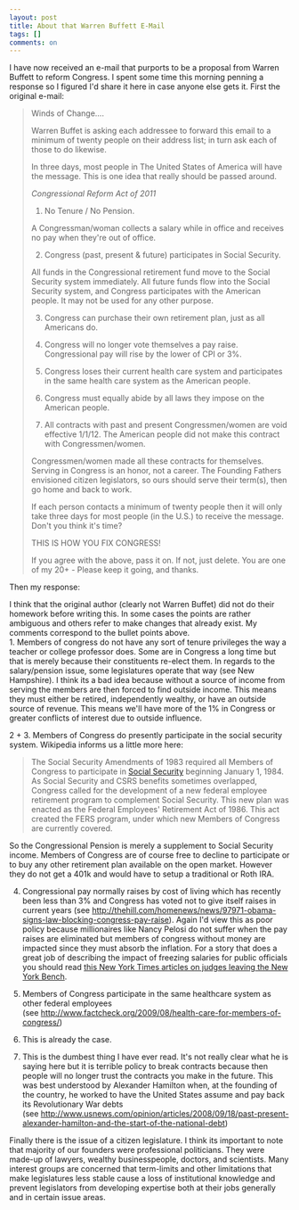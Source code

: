 ```yaml
---
layout: post
title: About that Warren Buffett E-Mail
tags: []
comments: on
---
```

I have now received an e-mail that purports to be a proposal from Warren Buffett to reform Congress. I spent some time this morning penning a response so I figured I'd share it here in case anyone else gets it. First the original e-mail:
<blockquote>Winds of Change....

Warren Buffet is asking each addressee to forward this email to a minimum of twenty people on their address list; in turn ask each of those to do likewise.

In three days, most people in The United States of America will have the message. This is one idea that really should be passed
around.

_*Congressional Reform Act of 2011*_

1. No Tenure / No Pension.

A Congressman/woman collects a salary while in office and receives no
pay when they're out of office.

2. Congress (past, present &amp; future) participates in Social
Security.

All funds in the Congressional retirement fund move to the
Social Security system immediately. All future funds flow into
the Social Security system, and Congress participates with the
American people. It may not be used for any other purpose.

3. Congress can purchase their own retirement plan, just as all
Americans do.

4. Congress will no longer vote themselves a pay raise.
Congressional pay will rise by the lower of CPI or 3%.

5. Congress loses their current health care system and
participates in the same health care system as the American people.

6. Congress must equally abide by all laws they impose on the
American people.

7. All contracts with past and present Congressmen/women are void
effective 1/1/12. The American people did not make this
contract with Congressmen/women.

Congressmen/women made all these contracts for themselves. Serving in
Congress is an honor, not a career. The Founding Fathers
envisioned citizen legislators, so ours should serve their
term(s), then go home and back to work.

If each person contacts a minimum of twenty people then it will
only take three days for most people (in the U.S.) to receive
the message. Don't you think it's time?

THIS IS HOW YOU FIX CONGRESS!

If you agree with the above, pass it on. If not, just delete.
You are one of my 20+ - Please keep it going, and thanks.</blockquote>
Then my response:
<div>I think that the original author (clearly not Warren Buffet) did not do their homework before writing this. In some cases the points are rather ambiguous and others refer to make changes that already exist. My comments correspond to the bullet points above.</div>
1. Members of congress do not have any sort of tenure privileges the way a teacher or college professor does. Some are in Congress a long time but that is merely because their constituents re-elect them. In regards to the salary/pension issue, some legislatures operate that way (see New Hampshire). I think its a bad idea because without a source of income from serving the members are then forced to find outside income. This means they must either be retired, independently wealthy, or have an outside source of revenue. This means we'll have more of the 1% in Congress or greater conflicts of interest due to outside influence.

2 + 3. Members of Congress do presently participate in the social security system. Wikipedia informs us a little more here:
<blockquote>The Social Security Amendments of 1983 required all Members of Congress to participate in <a title="Social Security (United States)" href="http://en.wikipedia.org/wiki/Social_Security_(United_States)">Social Security</a> beginning January 1, 1984. As Social Security and CSRS benefits sometimes overlapped, Congress called for the development of a new federal employee retirement program to complement Social Security. This new plan was enacted as the Federal Employees' Retirement Act of 1986. This act created the FERS program, under which new Members of Congress are currently covered.</blockquote>
So the Congressional Pension is merely a supplement to Social Security income. Members of Congress are of course free to decline to participate or to buy any other retirement plan available on the open market. However they do not get a 401k and would have to setup a traditional or Roth IRA.

4. Congressional pay normally raises by cost of living which has recently been less than 3% and Congress has voted not to give itself raises in current years (see <a href="http://thehill.com/homenews/news/97971-obama-signs-law-blocking-congress-pay-raise">http://thehill.com/homenews/news/97971-obama-signs-law-blocking-congress-pay-raise</a>). Again I'd view this as poor policy because millionaires like Nancy Pelosi do not suffer when the pay raises are eliminated but members of congress without money are impacted since they must absorb the inflation. For a story that does a great job of describing the impact of freezing salaries for public officials you should read <a href="http://www.nytimes.com/2011/07/05/nyregion/with-salary-freeze-more-new-york-judges-are-leaving-the-bench.html">this New York Times articles on judges leaving the New York Bench</a>.

5. Members of Congress participate in the same healthcare system as other federal employees (see <a href="http://www.factcheck.org/2009/08/health-care-for-members-of-congress/">http://www.factcheck.org/2009/08/health-care-for-members-of-congress/</a>)

6. This is already the case.

7. This is the dumbest thing I have ever read. It's not really clear what he is saying here but it is terrible policy to break contracts because then people will no longer trust the contracts you make in the future. This was best understood by Alexander Hamilton when, at the founding of the country, he worked to have the United States assume and pay back its Revolutionary War debts (see <a href="http://www.usnews.com/opinion/articles/2008/09/18/past-present-alexander-hamilton-and-the-start-of-the-national-debt">http://www.usnews.com/opinion/articles/2008/09/18/past-present-alexander-hamilton-and-the-start-of-the-national-debt</a>)

Finally there is the issue of a citizen legislature. I think its important to note that majority of our founders were professional politicians. They were made-up of lawyers, wealthy businesspeople, doctors, and scientists. Many interest groups are concerned that term-limits and other limitations that make legislatures less stable cause a loss of institutional knowledge and prevent legislators from developing expertise both at their jobs generally and in certain issue areas.
